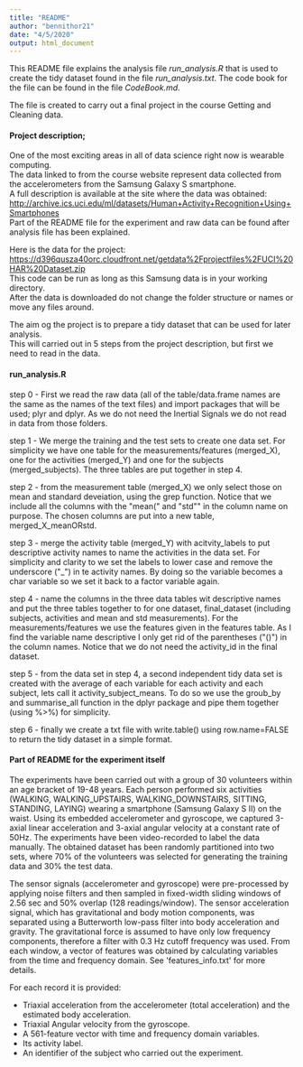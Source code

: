 ```yaml
---
title: "README"
author: "bennithor21"
date: "4/5/2020"
output: html_document
---
```


This README file explains the analysis file *run_analysis.R* that is used to create the tidy dataset found in the file *run_analysis.txt*. The code book for the file can be found in the file *CodeBook.md*.

The file is created to carry out a final project in the course Getting and Cleaning data.

#### Project description;  
One of the most exciting areas in all of data science right now is wearable computing.   
The data linked to from the course website represent data collected from the accelerometers 
from the Samsung Galaxy S smartphone.  
A full description is available at the site where the data was obtained:  
<http://archive.ics.uci.edu/ml/datasets/Human+Activity+Recognition+Using+Smartphones>  
Part of the README file for the experiment and raw data can be found after analysis file has been explained.

Here is the data for the project:  
https://d396qusza40orc.cloudfront.net/getdata%2Fprojectfiles%2FUCI%20HAR%20Dataset.zip  
This code can be run as long as this Samsung data is in your working directory.  
After the data is downloaded do not change the folder structure or names or move any files around.

The aim og the project is to prepare a tidy dataset that can be used for later analysis.  
This will carried out in 5 steps from the project description, but first we need to read in the data.  

#### run_analysis.R

step 0 - First we read the raw data (all of the table/data.frame names are the same as the names of the text files) and import packages that will be used; plyr and dplyr. As we do not need the Inertial Signals we do not read in data from those folders.

step 1 - We merge the training and the test sets to create one data set. For simplicity we have one table for the measurements/features (merged_X), one for the activities (merged_Y) and one for the subjects (merged_subjects). The three tables are put together in step 4.

step 2 - from the measurement table (merged_X) we only select those on mean and standard deveiation, using the grep function. Notice that we include all the columns with the "mean(" and "std"" in the column name on purpose. The chosen columns are put into a new table, merged_X_meanORstd.

step 3 - merge the activity table (merged_Y) with acitvity_labels to put descriptive activity names to name the activities in the data set. For simplicity and clarity to we set the labels to lower case and remove the underscore ("_") in te activity names. By doing so the variable becomes a char variable so we set it back to a factor variable again.

step 4 - name the columns in the three data tables wit descriptive names and put the three tables together to for one dataset, final_dataset (including subjects, activities and mean and std measurements). For the measurements/features we use the features given in the features table. As I find the variable name descriptive I only get rid of the parentheses ("()") in the column names. Notice that we do not need the activity_id in the final dataset.

step 5 - from the data set in step 4, a second independent tidy data set is created with the average of each variable for each activity and each subject, lets call it activity_subject_means. To do so we use the groub_by and summarise_all function in the dplyr package and pipe them together (using %>%) for simplicity.

step 6 - finally we create a txt file with write.table() using row.name=FALSE to return the tidy dataset in a simple format.

#### Part of README for the experiment itself

The experiments have been carried out with a group of 30 volunteers within an age bracket of 19-48 years. Each person performed six activities (WALKING, WALKING_UPSTAIRS, WALKING_DOWNSTAIRS, SITTING, STANDING, LAYING) wearing a smartphone (Samsung Galaxy S II) on the waist. Using its embedded accelerometer and gyroscope, we captured 3-axial linear acceleration and 3-axial angular velocity at a constant rate of 50Hz. The experiments have been video-recorded to label the data manually. The obtained dataset has been randomly partitioned into two sets, where 70% of the volunteers was selected for generating the training data and 30% the test data. 

The sensor signals (accelerometer and gyroscope) were pre-processed by applying noise filters and then sampled in fixed-width sliding windows of 2.56 sec and 50% overlap (128 readings/window). The sensor acceleration signal, which has gravitational and body motion components, was separated using a Butterworth low-pass filter into body acceleration and gravity. The gravitational force is assumed to have only low frequency components, therefore a filter with 0.3 Hz cutoff frequency was used. From each window, a vector of features was obtained by calculating variables from the time and frequency domain. See 'features_info.txt' for more details. 

For each record it is provided:

- Triaxial acceleration from the accelerometer (total acceleration) and the estimated body acceleration.
- Triaxial Angular velocity from the gyroscope. 
- A 561-feature vector with time and frequency domain variables. 
- Its activity label. 
- An identifier of the subject who carried out the experiment.
